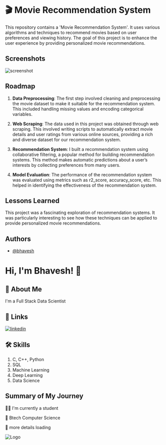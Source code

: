 
# 🎬 Movie Recommendation System

This repository contains a 'Movie Recommendation System'. It uses various algorithms and techniques to recommend movies based on user preferences and viewing history. The goal of this project is to enhance the user experience by providing personalized movie recommendations.







## Screenshots

![screenshot](https://github.com/bhaveshk22/Movie-Recommender-System/assets/141263853/d9754b2e-bf62-4785-b165-8600f079bd50)



## Roadmap

1. **Data Preprocessing**: The first step involved cleaning and preprocessing the movie dataset to make it suitable for the recommendation system. This included handling missing values and encoding categorical variables.

2. **Web Scraping**: The data used in this project was obtained through web scraping. This involved writing scripts to automatically extract movie details and user ratings from various online sources, providing a rich and diverse dataset for our recommendation system.

3. **Recommendation System**: I built a recommendation system using collaborative filtering, a popular method for building recommendation systems. This method makes automatic predictions about a user’s interests by collecting preferences from many users.

4. **Model Evaluation**: The performance of the recommendation system was evaluated using metrics such as r2_score, accuracy_score, etc. This helped in identifying the effectiveness of the recommendation system.


## Lessons Learned

This project was a fascinating exploration of recommendation systems. It was particularly interesting to see how these techniques can be applied to provide personalized movie recommendations.



## Authors

- [@bhavesh](https://github.com/bhaveshk22)


# Hi, I'm Bhavesh! 👋


## 🚀 About Me
I'm a Full Stack Data Scientist


## 🔗 Links
[![linkedin](https://img.shields.io/badge/linkedin-0A66C2?style=for-the-badge&logo=linkedin&logoColor=white)](https://www.linkedin.com/in/bhavesh-kabdwal-6ba30a25b)


## 🛠 Skills
1. C, C++, Python
2. SQL
3. Machine Learning
4. Deep Learning
5. Data Science


## Summary of My Journey
👩‍💻 I'm currently a student

🧠 Btech Computer Science

💬 more details loading

![Logo](https://github-readme-stats.vercel.app/api?username=bhaveshk22&&show_icons=true&title_color=ffffff&icon_color=bb2acf&text_color=daf7dc&bg_color=151515)

